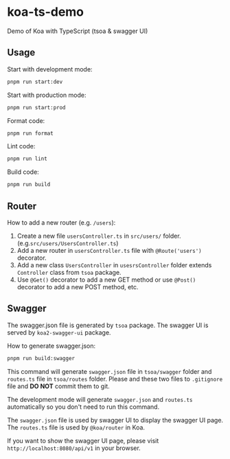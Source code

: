 # koa-ts-demo

Demo of Koa with TypeScript (tsoa & swagger UI)

## Usage

Start with development mode:

```bash
pnpm run start:dev
```

Start with production mode:

```bash
pnpm run start:prod
```

Format code:

```bash
pnpm run format
```

Lint code:

```bash
pnpm run lint
```

Build code:

```bash
pnpm run build
```

## Router

How to add a new router (e.g. `/users`):

1. Create a new file `usersController.ts` in `src/users/` folder. (e.g.`src/users/UsersController.ts`)
2. Add a new router in `usersController.ts` file with `@Route('users')` decorator.
3. Add a new class `UsersController` in `usesrsController` folder extends `Controller` class from `tsoa` package.
4. Use `@Get()` decorator to add a new GET method or use `@Post()` decorator to add a new POST method, etc.

## Swagger

The swagger.json file is generated by `tsoa` package. The swagger UI is served by `koa2-swagger-ui` package.

How to generate swagger.json:

```bash
pnpm run build:swagger
```

This command will generate `swagger.json` file in `tsoa/swagger` folder and `routes.ts` file in `tsoa/routes` folder. Please and these two files to `.gitignore` file and **DO NOT** commit them to git.

The development mode will generate `swagger.json` and `routes.ts` automatically so you don't need to run this command.

The `swagger.json` file is used by swagger UI to display the swagger UI page. The `routes.ts` file is used by `@koa/router` in Koa.

If you want to show the swagger UI page, please visit `http://localhost:8080/api/v1` in your browser.
